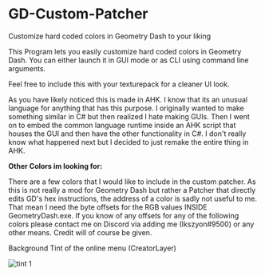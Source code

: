 # GD-Custom-Patcher
Customize hard coded colors in Geometry Dash to your liking

This Program lets you easily customize hard coded colors in Geometry Dash. You can either launch it in GUI mode or as CLI using command line arguments.

Feel free to include this with your texturepack for a cleaner UI look.


As you have likely noticed this is made in AHK.
I know that its an unusual language for anything that has this purpose.
I originally wanted to make something similar in C# but then realized I hate making GUIs.
Then I went on to embed the common language runtime inside an AHK script that houses the GUI and then have the other functionality in C#.
I don't really know what happened next but I decided to just remake the entire thing in AHK.

<b>Other Colors im looking for:</b>

There are a few colors that I would like to include in the custom patcher.
As this is not really a mod for Geometry Dash but rather a Patcher that directly edits GD's hex instructions, the address of a color is sadly not useful to me.
That mean I need the byte offsets for the RGB values INSIDE GeometryDash.exe.
If you know of any offsets for any of the following colors please contact me on Discord via adding me (Ikszyon#9500) or any other means.
Credit will of course be given.

Background Tint of the online menu (CreatorLayer)

![tint 1](https://user-images.githubusercontent.com/75569094/170327603-4ec7d05b-fe6f-4c5d-9165-93fa12b0599c.png)


